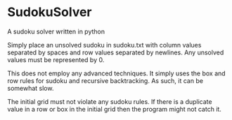 # SudokuSolver
A sudoku solver written in python

Simply place an unsolved sudoku in sudoku.txt with column values separated by spaces and row values separated by newlines. Any unsolved values must be represented by 0.

This does not employ any advanced techniques. It simply uses the box and row rules for sudoku and recursive backtracking. As such, it can be somewhat slow.

The initial grid must not violate any sudoku rules. If there is a duplicate value in a row or box in the initial grid then the program might not catch it.
